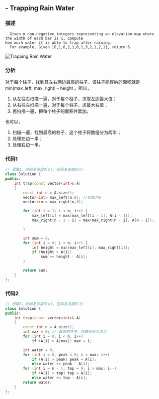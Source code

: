 ## - Trapping Rain Water

### 描述

```
  Given n non-negative integers representing an elevation map where the width of each bar is 1, compute
how much water it is able to trap after raining.
  For example, Given [0,1,0,2,1,0,1,3,2,1,2,1], return 6.
```

![Trapping Rain Water](https://github.com/soulmachine/leetcode/blob/master/C++/images/trapping-rain-water.png?raw=true)

### 分析

对于每个柱子，找到其左右两边最高的柱子，该柱子能容纳的面积就是  min(max_left, max_right) - height 。所以，
1. 从左往右扫描一遍，对于每个柱子，求取左边最大值；
2. 从右往左扫描一遍，对于每个柱子，求最大右值；
3. 再扫描一遍，把每个柱子的面积并累加。

也可以，
1. 扫描一遍，找到最高的柱子，这个柱子将数组分为两半；
2. 处理左边一半；
3. 处理右边一半。

### 代码1
```C++
// 思路1，时间复杂度O(n)，空间复杂度O(n)
class Solution {
public:
    int trap(const vector<int>& A) 
    {
        const int n = A.size();
        vector<int> max_left(n,0); //初始为0
        vector<int> max_right(n,0);

        for (int i = 1; i < n; i++) {
            max_left[i] = max(max_left[i - 1], A[i - 1]);
            max_right[n - 1 - i] = max(max_right[n - i], A[n - i]);

        }

        int sum = 0;
        for (int i = 0; i < n; i++) {
            int height = min(max_left[i], max_right[i]);
            if (height > A[i])
                sum += height - A[i];
        }

        return sum;
    }
};
```

### 代码2
```C++
// 思路2，时间复杂度O(n)，空间复杂度O(1)
class Solution {
public:
    int trap(const vector<int>& A) 
    {
        const int n = A.size();
        int max = 0; // 最高的柱子，将数组分为两半
        for (int i = 0; i < n; i++)
            if (A[i] > A[max]) max = i;

        int water = 0;
        for (int i = 0, peak = 0; i < max; i++)
            if (A[i] > peak) peak = A[i];
            else water += peak - A[i];
        for (int i = n - 1, top = 0; i > max; i--)
            if (A[i] > top) top = A[i];
            else water += top - A[i];
        return water;
    }
};
```
